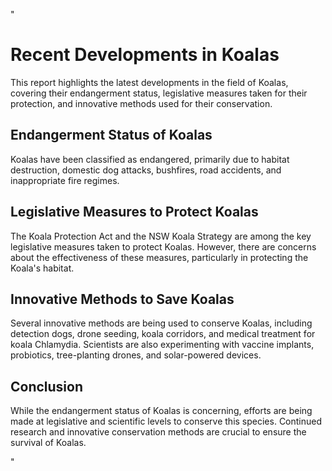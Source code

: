"<html>
    <head>
        <title>Recent Developments in Koalas</title>
    </head>
    <body>
        <h1>Recent Developments in Koalas</h1>
        <p>This report highlights the latest developments in the field of Koalas, covering their endangerment status, legislative measures taken for their protection, and innovative methods used for their conservation.</p>
        <h2>Endangerment Status of Koalas</h2>
        <p>Koalas have been classified as endangered, primarily due to habitat destruction, domestic dog attacks, bushfires, road accidents, and inappropriate fire regimes.</p>
        <h2>Legislative Measures to Protect Koalas</h2>
        <p>The Koala Protection Act and the NSW Koala Strategy are among the key legislative measures taken to protect Koalas. However, there are concerns about the effectiveness of these measures, particularly in protecting the Koala's habitat.</p>
        <h2>Innovative Methods to Save Koalas</h2>
        <p>Several innovative methods are being used to conserve Koalas, including detection dogs, drone seeding, koala corridors, and medical treatment for koala Chlamydia. Scientists are also experimenting with vaccine implants, probiotics, tree-planting drones, and solar-powered devices.</p>
        <h2>Conclusion</h2>
        <p>While the endangerment status of Koalas is concerning, efforts are being made at legislative and scientific levels to conserve this species. Continued research and innovative conservation methods are crucial to ensure the survival of Koalas.</p>
    </body>
</html>"